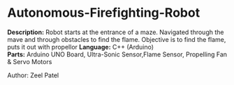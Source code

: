 # Autonomous-Firefighting-Robot
                                                                        
__Description:__ Robot starts at the entrance of a maze. Navigated through the mave and through obstacles to find the flame. Objective is to find the flame, puts it out with propellor
__Language:__ C++ (Arduino)                                                                                                                                                            
__Parts:__ Arduino UNO Board, Ultra-Sonic Sensor,Flame Sensor, Propelling Fan & Servo Motors

Author: Zeel Patel  
